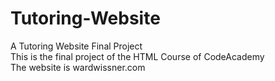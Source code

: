 # Tutoring-Website <br />
A Tutoring Website Final Project <br />
This is the final project of the HTML Course of CodeAcademy <br />
The website is wardwissner.com

